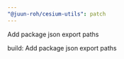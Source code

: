 ```yaml
---
"@juun-roh/cesium-utils": patch
---
```


Add package json export paths

build: Add package json export paths
